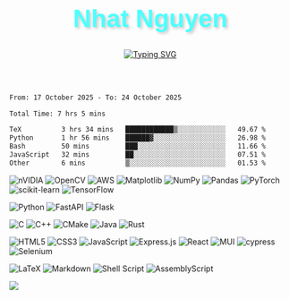 <div align="center">

  <h1 style="font-family: 'Arial Black', sans-serif; font-size: 3.2em; font-weight: bold; color: #4DFFFF; text-shadow: 3px 3px 5px rgba(0, 0, 0, 0.2);">
    Nhat Nguyen
  </h1>

<a href="https://git.io/typing-svg"><img src="https://readme-typing-svg.demolab.com?font=Fira+Code&pause=1000&color=08F7E4&background=FFF63900&center=true&vCenter=true&width=435&lines=Hi%2C+I'm+Nhat+Nguyen+%F0%9F%91%8B;AI+Engineer+%F0%9F%91%A8%E2%80%8D%F0%9F%92%BB;AI+Researcher+%F0%9F%A4%96;Casual+Academic+%F0%9F%91%A8%E2%80%8D%F0%9F%8F%AB;Advanced+Computer+Science+Student+%F0%9F%91%A8%E2%80%8D%F0%9F%8E%93" alt="Typing SVG" /></a>

  <br><br>

</div>


<!--START_SECTION:waka-->

```txt
From: 17 October 2025 - To: 24 October 2025

Total Time: 7 hrs 5 mins

TeX          3 hrs 34 mins   ████████████▒░░░░░░░░░░░░   49.67 %
Python       1 hr 56 mins    ██████▓░░░░░░░░░░░░░░░░░░   26.98 %
Bash         50 mins         ███░░░░░░░░░░░░░░░░░░░░░░   11.66 %
JavaScript   32 mins         ██░░░░░░░░░░░░░░░░░░░░░░░   07.51 %
Other        6 mins          ▒░░░░░░░░░░░░░░░░░░░░░░░░   01.53 %
```

<!--END_SECTION:waka-->

![nVIDIA](https://img.shields.io/badge/cuda-000000.svg?style=for-the-badge&logo=nVIDIA&logoColor=green)
![OpenCV](https://img.shields.io/badge/opencv-%23white.svg?style=for-the-badge&logo=opencv&logoColor=white)
![AWS](https://img.shields.io/badge/AWS-%23FF9900.svg?style=for-the-badge&logo=amazon-aws&logoColor=white)
![Matplotlib](https://img.shields.io/badge/Matplotlib-%23ffffff.svg?style=for-the-badge&logo=Matplotlib&logoColor=black)
![NumPy](https://img.shields.io/badge/numpy-%23013243.svg?style=for-the-badge&logo=numpy&logoColor=white)
![Pandas](https://img.shields.io/badge/pandas-%23150458.svg?style=for-the-badge&logo=pandas&logoColor=white)
![PyTorch](https://img.shields.io/badge/PyTorch-%23EE4C2C.svg?style=for-the-badge&logo=PyTorch&logoColor=white)
![scikit-learn](https://img.shields.io/badge/scikit--learn-%23F7931E.svg?style=for-the-badge&logo=scikit-learn&logoColor=white)
![TensorFlow](https://img.shields.io/badge/TensorFlow-%23FF6F00.svg?style=for-the-badge&logo=TensorFlow&logoColor=white)

![Python](https://img.shields.io/badge/python-3670A0?style=for-the-badge&logo=python&logoColor=ffdd54)
![FastAPI](https://img.shields.io/badge/FastAPI-005571?style=for-the-badge&logo=fastapi)
![Flask](https://img.shields.io/badge/flask-%23000.svg?style=for-the-badge&logo=flask&logoColor=white)

![C](https://img.shields.io/badge/c-%2300599C.svg?style=for-the-badge&logo=c&logoColor=white)
![C++](https://img.shields.io/badge/c++-%2300599C.svg?style=for-the-badge&logo=c%2B%2B&logoColor=white)
![CMake](https://img.shields.io/badge/CMake-%23008FBA.svg?style=for-the-badge&logo=cmake&logoColor=white)
![Java](https://img.shields.io/badge/java-%23ED8B00.svg?style=for-the-badge&logo=openjdk&logoColor=white)
![Rust](https://img.shields.io/badge/rust-%23000000.svg?style=for-the-badge&logo=rust&logoColor=white)

![HTML5](https://img.shields.io/badge/html5-%23E34F26.svg?style=for-the-badge&logo=html5&logoColor=white)
![CSS3](https://img.shields.io/badge/css3-%231572B6.svg?style=for-the-badge&logo=css3&logoColor=white)
![JavaScript](https://img.shields.io/badge/javascript-%23323330.svg?style=for-the-badge&logo=javascript&logoColor=%23F7DF1E)
![Express.js](https://img.shields.io/badge/express.js-%23404d59.svg?style=for-the-badge&logo=express&logoColor=%2361DAFB)
![React](https://img.shields.io/badge/firebase-%23039BE5.svg?style=for-the-badge&logo=firebase)
![MUI](https://img.shields.io/badge/MUI-%230081CB.svg?style=for-the-badge&logo=mui&logoColor=white)
![cypress](https://img.shields.io/badge/-cypress-%23E5E5E5?style=for-the-badge&logo=cypress&logoColor=058a5e)
![Selenium](https://img.shields.io/badge/-selenium-%43B02A?style=for-the-badge&logo=selenium&logoColor=white)

![LaTeX](https://img.shields.io/badge/latex-%23008080.svg?style=for-the-badge&logo=latex&logoColor=white)
![Markdown](https://img.shields.io/badge/markdown-%23000000.svg?style=for-the-badge&logo=markdown&logoColor=white)
![Shell Script](https://img.shields.io/badge/shell_script-%23121011.svg?style=for-the-badge&logo=gnu-bash&logoColor=white)
![AssemblyScript](https://img.shields.io/badge/assembly%20script-%23000000.svg?style=for-the-badge&logo=assemblyscript&logoColor=white)

![](https://komarev.com/ghpvc/?username=LouisNguyen1409&color=blueviolet)
